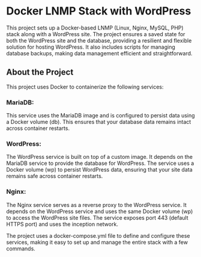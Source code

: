 # Docker LNMP Stack with WordPress
This project sets up a Docker-based LNMP (Linux, Nginx, MySQL, PHP) stack along with a WordPress site. The project ensures a saved state for both the WordPress site and the database, providing a resilient and flexible solution for hosting WordPress. It also includes scripts for managing database backups, making data management efficient and straightforward.

## About the Project
This project uses Docker to containerize the following services:

### MariaDB:
This service uses the MariaDB image and is configured to persist data using a Docker volume (db). This ensures that your database data remains intact across container restarts.

### WordPress:
The WordPress service is built on top of a custom image. It depends on the MariaDB service to provide the database for WordPress. The service uses a Docker volume (wp) to persist WordPress data, ensuring that your site data remains safe across container restarts.

### Nginx:
The Nginx service serves as a reverse proxy to the WordPress service. It depends on the WordPress service and uses the same Docker volume (wp) to access the WordPress site files. The service exposes port 443 (default HTTPS port) and uses the inception network.

The project uses a docker-compose.yml file to define and configure these services, making it easy to set up and manage the entire stack with a few commands.

